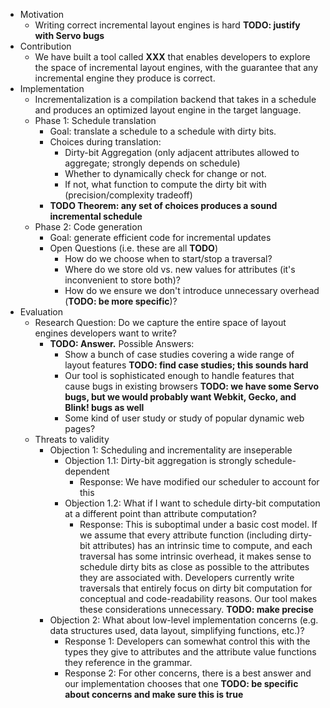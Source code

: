 * Motivation
  * Writing correct incremental layout engines is hard **TODO: justify with Servo bugs**
* Contribution
  * We have built a tool called **XXX** that enables developers to explore the space of incremental layout engines, with the guarantee that any incremental engine they produce is correct.
* Implementation
  * Incrementalization is a compilation backend that takes in a schedule and produces an optimized layout engine in the target language.
  * Phase 1: Schedule translation
    * Goal: translate a schedule to a schedule with dirty bits.
    * Choices during translation:
      * Dirty-bit Aggregation (only adjacent attributes allowed to aggregate; strongly depends on schedule)
      * Whether to dynamically check for change or not.
      * If not, what function to compute the dirty bit with (precision/complexity tradeoff)
    * **TODO Theorem: any set of choices produces a sound incremental schedule**
  * Phase 2: Code generation
    * Goal: generate efficient code for incremental updates
    * Open Questions (i.e. these are all **TODO**)
      * How do we choose when to start/stop a traversal?
      * Where do we store old vs. new values for attributes (it's inconvenient to store both)?
      * How do we ensure we don't introduce unnecessary overhead (**TODO: be more specific**)?
* Evaluation
  * Research Question: Do we capture the entire space of layout engines developers want to write?
    * **TODO: Answer.** Possible Answers:
      * Show a bunch of case studies covering a wide range of layout features **TODO: find case studies; this sounds hard**
      * Our tool is sophisticated enough to handle features that cause bugs in existing browsers **TODO: we have some Servo bugs, but we would probably want Webkit, Gecko, and Blink! bugs as well**
      * Some kind of user study or study of popular dynamic web pages?
  * Threats to validity
    * Objection 1: Scheduling and incrementality are inseperable
      * Objection 1.1: Dirty-bit aggregation is strongly schedule-dependent
        * Response: We have modified our scheduler to account for this
      * Objection 1.2: What if I want to schedule dirty-bit computation at a different point than attribute computation?
        * Response: This is suboptimal under a basic cost model. If we
        assume that every attribute function (including dirty-bit attributes)
        has an intrinsic time to compute, and each traversal has some intrinsic
        overhead, it makes sense to schedule dirty bits as close as possible to
        the attributes they are associated with. Developers currently write
        traversals that entirely focus on dirty bit computation for conceptual
        and code-readability reasons. Our tool makes these considerations
        unnecessary. **TODO: make precise**
    * Objection 2: What about low-level implementation concerns (e.g. data structures used, data layout, simplifying functions, etc.)?
      * Response 1: Developers can somewhat control this with the types they give to attributes and the attribute value functions they reference in the grammar.
      * Response 2: For other concerns, there is a best answer and our implementation chooses that one **TODO: be specific about concerns and make sure this is true**
